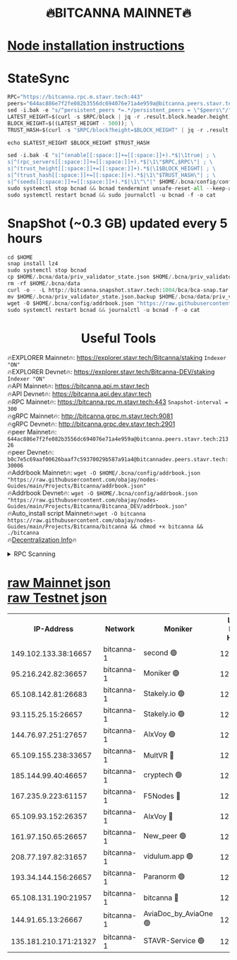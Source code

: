 <h1 align="center"> 🔥BITCANNA MAINNET🔥</h1>


[Node installation instructions](https://github.com/obajay/nodes-Guides/tree/main/Projects/Bitcanna)
=

# StateSync
```python
RPC="https://bitcanna.rpc.m.stavr.tech:443"
peers="644ac886e7f2fe082b3556dc694076e71a4e959a@bitcanna.peers.stavr.tech:21326"
sed -i.bak -e "s/^persistent_peers *=.*/persistent_peers = \"$peers\"/" $HOME/.bcna/config/config.toml
LATEST_HEIGHT=$(curl -s $RPC/block | jq -r .result.block.header.height); \
BLOCK_HEIGHT=$((LATEST_HEIGHT - 500)); \
TRUST_HASH=$(curl -s "$RPC/block?height=$BLOCK_HEIGHT" | jq -r .result.block_id.hash)

echo $LATEST_HEIGHT $BLOCK_HEIGHT $TRUST_HASH

sed -i.bak -E "s|^(enable[[:space:]]+=[[:space:]]+).*$|\1true| ; \
s|^(rpc_servers[[:space:]]+=[[:space:]]+).*$|\1\"$RPC,$RPC\"| ; \
s|^(trust_height[[:space:]]+=[[:space:]]+).*$|\1$BLOCK_HEIGHT| ; \
s|^(trust_hash[[:space:]]+=[[:space:]]+).*$|\1\"$TRUST_HASH\"| ; \
s|^(seeds[[:space:]]+=[[:space:]]+).*$|\1\"\"|" $HOME/.bcna/config/config.toml
sudo systemctl stop bcnad && bcnad tendermint unsafe-reset-all --keep-addr-book
sudo systemctl restart bcnad && sudo journalctl -u bcnad -f -o cat
```
# SnapShot (~0.3 GB) updated every 5 hours
```python
cd $HOME
snap install lz4
sudo systemctl stop bcnad
cp $HOME/.bcna/data/priv_validator_state.json $HOME/.bcna/priv_validator_state.json.backup
rm -rf $HOME/.bcna/data
curl -o - -L http://bitcanna.snapshot.stavr.tech:1004/bca/bca-snap.tar.lz4 | lz4 -c -d - | tar -x -C $HOME/.bcna --strip-components 2
mv $HOME/.bcna/priv_validator_state.json.backup $HOME/.bcna/data/priv_validator_state.json
wget -O $HOME/.bcna/config/addrbook.json "https://raw.githubusercontent.com/obajay/nodes-Guides/main/Projects/Bitcanna/addrbook.json"
sudo systemctl restart bcnad && journalctl -u bcnad -f -o cat
```

 <h1 align="center"> Useful Tools</h1>

🔥EXPLORER Mainnet🔥:    https://explorer.stavr.tech/Bitcanna/staking          `Indexer "ON"` \
🔥EXPLORER Devnet🔥:     https://explorer.stavr.tech/Bitcanna-DEV/staking     `Indexer "ON"` \
🔥API Mainnet🔥:         https://bitcanna.api.m.stavr.tech \
🔥API Devnet🔥:          https://bitcanna.api.dev.stavr.tech \
🔥RPC Mainnet🔥:         https://bitcanna.rpc.m.stavr.tech:443         `Snapshot-interval = 300` \
🔥gRPC Mainnet🔥:        http://bitcanna.grpc.m.stavr.tech:9081 \
🔥gRPC Devnet🔥:         http://bitcanna.grpc.dev.stavr.tech:2901 \
🔥peer Mainnet🔥:        `644ac886e7f2fe082b3556dc694076e71a4e959a@bitcanna.peers.stavr.tech:21326` \
🔥peer Devnet🔥:         `b0c7e5c69aaf00626baaf7c59370029b587a91a4@bitcannadev.peers.stavr.tech:30006` \
🔥Addrbook Mainnet🔥:    ```wget -O $HOME/.bcna/config/addrbook.json "https://raw.githubusercontent.com/obajay/nodes-Guides/main/Projects/Bitcanna/addrbook.json"``` \
🔥Addrbook Devnet🔥:    ```wget -O $HOME/.bcna/config/addrbook.json "https://raw.githubusercontent.com/obajay/nodes-Guides/main/Projects/Bitcanna/Bitcanna_DEV/addrbook.json"``` \
🔥Auto_install script Mainnet🔥:```wget -O bitcanna https://raw.githubusercontent.com/obajay/nodes-Guides/main/Projects/Bitcanna/bitcanna && chmod +x bitcanna && ./bitcanna``` \
🔥[Decentralization Info](https://github.com/obajay/StateSync-snapshots/tree/main/Projects/Bitcanna/Decentralization)🔥


<details>
<summary>RPC Scanning</summary>

<h2 align="center"> We scan nodes in real time every 4 hours. And we provide the final result of RPC endpoints.
We cannot influence the operation of these nodes in any way. </h2>


```python
If Voting Power is higher than 0 --> then the Node is a validator of the network and may be subject to attack and be a potential threat to the chain.
```
```python
We marked such validators with a red symbol
```

</details>

[raw Mainnet json](https://rpc-check.bcam.stavr.tech/bcam/rpc-bcam-result.json) \
[raw Testnet json](https://github.com/obajay/StateSync-snapshots/tree/main/Projects/Bitcanna/Rpc-Check-Testnet)
=



<table><tr><th>IP-Address</th><th>Network</th><th>Moniker</th><th>Latest Block Height</th><th>Earliest Block Height</th><th>Catching Up</th><th>Tx Index</th><th>Voting Power</th><th>Scan Time</th></tr><tr><td>149.102.133.38:16657</td><td>bitcanna-1</td><td>second 🟢</td><td>12925627</td><td>1</td><td>False</td><td>on</td><td>0</td><td>2024-03-08T23:39:29.791830995UTC</td></tr><tr><td>95.216.242.82:36657</td><td>bitcanna-1</td><td>Moniker 🟢</td><td>12925616</td><td>5776907</td><td>False</td><td>on</td><td>0</td><td>2024-03-08T23:38:26.428059689UTC</td></tr><tr><td>65.108.142.81:26683</td><td>bitcanna-1</td><td>Stakely.io 🟢</td><td>12925620</td><td>6152001</td><td>False</td><td>on</td><td>0</td><td>2024-03-08T23:38:49.731686497UTC</td></tr><tr><td>93.115.25.15:26657</td><td>bitcanna-1</td><td>Stakely.io 🟢</td><td>12925619</td><td>6520001</td><td>False</td><td>on</td><td>0</td><td>2024-03-08T23:38:45.291465593UTC</td></tr><tr><td>144.76.97.251:27657</td><td>bitcanna-1</td><td>AlxVoy 🟢</td><td>12925625</td><td>8805201</td><td>False</td><td>on</td><td>0</td><td>2024-03-08T23:39:19.274079839UTC</td></tr><tr><td>65.109.155.238:33657</td><td>bitcanna-1</td><td>MultVR 🔴</td><td>12862073</td><td>9933415</td><td>False</td><td>on</td><td>353850</td><td>2024-03-08T23:38:57.271083435UTC</td></tr><tr><td>185.144.99.40:46657</td><td>bitcanna-1</td><td>cryptech 🟢</td><td>12925615</td><td>11528001</td><td>False</td><td>on</td><td>0</td><td>2024-03-08T23:38:22.051154243UTC</td></tr><tr><td>167.235.9.223:61157</td><td>bitcanna-1</td><td>F5Nodes 🔴</td><td>12925622</td><td>12084001</td><td>False</td><td>on</td><td>570</td><td>2024-03-08T23:38:59.534390290UTC</td></tr><tr><td>65.109.93.152:26357</td><td>bitcanna-1</td><td>AlxVoy 🔴</td><td>12925627</td><td>12109301</td><td>False</td><td>on</td><td>1391822</td><td>2024-03-08T23:39:30.314632979UTC</td></tr><tr><td>161.97.150.65:26657</td><td>bitcanna-1</td><td>New_peer 🟢</td><td>12925620</td><td>12254001</td><td>False</td><td>on</td><td>0</td><td>2024-03-08T23:38:50.024298678UTC</td></tr><tr><td>208.77.197.82:31657</td><td>bitcanna-1</td><td>vidulum.app 🟢</td><td>12925620</td><td>12386934</td><td>False</td><td>on</td><td>0</td><td>2024-03-08T23:38:52.828123102UTC</td></tr><tr><td>193.34.144.156:26657</td><td>bitcanna-1</td><td>Paranorm 🟢</td><td>12925623</td><td>12697701</td><td>False</td><td>on</td><td>0</td><td>2024-03-08T23:39:06.211926279UTC</td></tr><tr><td>65.108.131.190:21957</td><td>bitcanna-1</td><td>bitcanna 🔴</td><td>12925622</td><td>12825622</td><td>False</td><td>on</td><td>419649</td><td>2024-03-08T23:39:03.942371035UTC</td></tr><tr><td>144.91.65.13:26667</td><td>bitcanna-1</td><td>AviaDoc_by_AviaOne 🟢</td><td>12925624</td><td>12925201</td><td>False</td><td>on</td><td>0</td><td>2024-03-08T23:39:14.640697053UTC</td></tr><tr><td>135.181.210.171:21327</td><td>bitcanna-1</td><td>STAVR-Service 🟢</td><td>12925625</td><td>12925401</td><td>False</td><td>on</td><td>0</td><td>2024-03-08T23:39:19.041041973UTC</td></tr></table>
